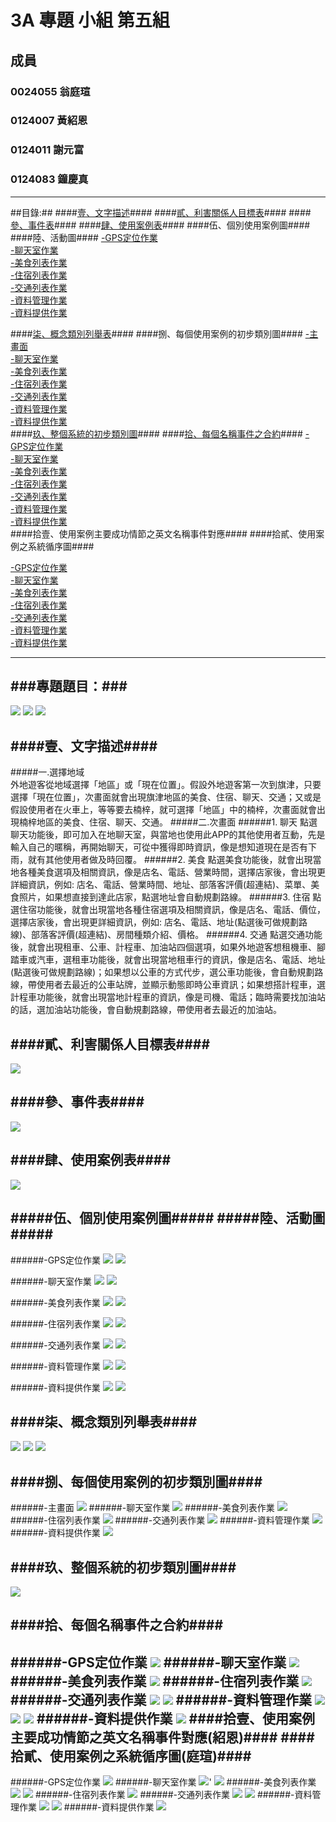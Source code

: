# 3A 專題 小組 第五組 #

## 成員 ##

### 0024055 翁庭瑄 ###

### 0124007 黃紹恩 ###

### 0124011 謝元富 ###

### 0124083 鐘慶真 ###

----------
##目錄:##
####[壹、文字描述](#1)####
####[貳、利害關係人目標表](#2)####
####[參、事件表](#3)####
####[肆、使用案例表](#4)####
####伍、個別使用案例圖####
####陸、活動圖####
  [-GPS定位作業](#5)<br>
  [-聊天室作業](#6)<br>
  [-美食列表作業](#7)<br>
  [-住宿列表作業](#8)<br>
  [-交通列表作業](#9)<br>
  [-資料管理作業](#10)<br>
  [-資料提供作業](#11)<br>
	   
####[柒、概念類別列舉表](#12)####
####捌、每個使用案例的初步類別圖####
  [-主畫面](#30)<br>
  [-聊天室作業](#31)<br>
  [-美食列表作業](#32)<br>
  [-住宿列表作業](#33)<br>
  [-交通列表作業](#34)<br>
  [-資料管理作業](#35)<br>
  [-資料提供作業](#36)<br>
####[玖、整個系統的初步類別圖](#14)####
####[拾、每個名稱事件之合約](#15)####
  [-GPS定位作業](#23)<br>
  [-聊天室作業](#24)<br>
  [-美食列表作業](#25)<br>
  [-住宿列表作業](#26)<br>
  [-交通列表作業](#27)<br>
  [-資料管理作業](#28)<br>
  [-資料提供作業](#29)<br>
####拾壹、使用案例主要成功情節之英文名稱事件對應####
####拾貳、使用案例之系統循序圖####

  [-GPS定位作業](#16)<br>
  [-聊天室作業](#17)<br>
  [-美食列表作業](#18)<br>
  [-住宿列表作業](#19)<br>
  [-交通列表作業](#20)<br>
  [-資料管理作業](#21)<br>
  [-資料提供作業](#22)<br>
       
----------


###專題題目：###
----------
<img src="https://cloud.githubusercontent.com/assets/8717365/4809193/4458ae62-5ea9-11e4-8d3e-225af95daf61.jpg">

<img src="https://cloud.githubusercontent.com/assets/8717365/4809197/447b42ec-5ea9-11e4-813b-ccf631bed394.jpg">

<img src="https://cloud.githubusercontent.com/assets/8717365/4809198/44948af4-5ea9-11e4-8bcb-76977a1d3644.jpg">

####<a name ="1"/>壹、文字描述####
----------
#####一.選擇地域                                             
外地遊客從地域選擇「地區」或「現在位置」。假設外地遊客第一次到旗津，只要選擇「現在位置」，次畫面就會出現旗津地區的美食、住宿、聊天、交通；又或是假設使用者在火車上，等等要去楠梓，就可選擇「地區」中的楠梓，次畫面就會出現楠梓地區的美食、住宿、聊天、交通。
#####二.次畫面
######1. 聊天
點選聊天功能後，即可加入在地聊天室，與當地也使用此APP的其他使用者互動，先是輸入自己的暱稱，再開始聊天，可從中獲得即時資訊，像是想知道現在是否有下雨，就有其他使用者做及時回覆。
######2. 美食
點選美食功能後，就會出現當地各種美食選項及相關資訊，像是店名、電話、營業時間，選擇店家後，會出現更詳細資訊，例如: 店名、電話、營業時間、地址、部落客評價(超連結)、菜單、美食照片，如果想直接到達此店家，點選地址會自動規劃路線。
######3. 住宿
點選住宿功能後，就會出現當地各種住宿選項及相關資訊，像是店名、電話、價位，選擇店家後，會出現更詳細資訊，例如: 店名、電話、地址(點選後可做規劃路線)、部落客評價(超連結)、房間種類介紹、價格。
######4. 交通
點選交通功能後，就會出現租車、公車、計程車、加油站四個選項，如果外地遊客想租機車、腳踏車或汽車，選租車功能後，就會出現當地租車行的資訊，像是店名、電話、地址(點選後可做規劃路線)；如果想以公車的方式代步，選公車功能後，會自動規劃路線，帶使用者去最近的公車站牌，並顯示動態即時公車資訊；如果想搭計程車，選計程車功能後，就會出現當地計程車的資訊，像是司機、電話；臨時需要找加油站的話，選加油站功能後，會自動規劃路線，帶使用者去最近的加油站。

 
####<a name ="2"/>貳、利害關係人目標表####
----------
<img src="https://cloud.githubusercontent.com/assets/8717365/4809191/44450c68-5ea9-11e4-95c3-78c814f58f47.jpg">

####<a name ="3"/>參、事件表####
----------
<img src="https://cloud.githubusercontent.com/assets/8717365/4809192/44554308-5ea9-11e4-895c-0767079f15c7.jpg">

####<a name ="4"/>肆、使用案例表####
----------
<img src="https://cloud.githubusercontent.com/assets/8717365/4809685/c2864638-5ead-11e4-8490-d627b037f0fd.jpg">

#####伍、個別使用案例圖#####
#####陸、活動圖#####
----------
######<a name ="5"/>-GPS定位作業 
<img src="https://cloud.githubusercontent.com/assets/8717365/4809126/9b1df870-5ea8-11e4-8bcc-77b78e959f75.jpg">
<img src="https://cloud.githubusercontent.com/assets/8717365/4809244/d17b6fd2-5ea9-11e4-86cd-6d09fec6803c.jpg">

######<a name ="6"/>-聊天室作業
<img src="https://cloud.githubusercontent.com/assets/8717365/4809130/9ba5a72a-5ea8-11e4-8da8-8a5af0df2a00.jpg">
<img src="https://cloud.githubusercontent.com/assets/8717365/4809248/d1bb0c5a-5ea9-11e4-9265-80590bcb5509.jpg">

######<a name ="7"/>-美食列表作業
<img src="https://cloud.githubusercontent.com/assets/8717365/4809129/9b892e88-5ea8-11e4-8af3-1bf451095f1b.jpg">
<img src="https://cloud.githubusercontent.com/assets/8717365/4809247/d1aa8218-5ea9-11e4-9d4c-79a2c315ba37.jpg">

######<a name ="8"/>-住宿列表作業
<img src="https://cloud.githubusercontent.com/assets/8717365/4809128/9b5e4c86-5ea8-11e4-9f3f-3f5563ea3292.jpg">
<img src="https://cloud.githubusercontent.com/assets/8717365/4809246/d1a01774-5ea9-11e4-933a-6bae00e17ae0.jpg">

######<a name ="9"/>-交通列表作業
<img src="https://cloud.githubusercontent.com/assets/8717365/4809127/9b34cf8c-5ea8-11e4-9758-cd44c25d6809.jpg">
<img src="https://cloud.githubusercontent.com/assets/8717365/4809245/d18b1838-5ea9-11e4-8b3d-73ea9172bf9b.jpg">

######<a name ="10"/>-資料管理作業
<img src="https://cloud.githubusercontent.com/assets/8717365/4809132/9be0a596-5ea8-11e4-912c-a7225da221df.jpg">
<img src="https://cloud.githubusercontent.com/assets/8717365/4809250/d1e483a0-5ea9-11e4-901e-e929d94dc407.jpg">

######<a name ="11"/>-資料提供作業
<img src="https://cloud.githubusercontent.com/assets/8717365/4809131/9bca5700-5ea8-11e4-89aa-e3600b671a85.jpg">
<img src="https://cloud.githubusercontent.com/assets/8717365/4809249/d1d21b66-5ea9-11e4-9768-a2063e246db2.jpg">

####<a name ="12"/>柒、概念類別列舉表####
----------
<img src="https://cloud.githubusercontent.com/assets/8717365/4809194/445c1e08-5ea9-11e4-8d39-4ab232f3ecf6.jpg">
<img src="https://cloud.githubusercontent.com/assets/8717365/4809196/44618ab4-5ea9-11e4-8c64-c4cd36f59878.jpg">
<img src="https://cloud.githubusercontent.com/assets/8717365/4809195/445c8a96-5ea9-11e4-9290-f321756845a8.jpg">
  
####捌、每個使用案例的初步類別圖####
----------
######<a name ="30"/>-主畫面
<img src="https://cloud.githubusercontent.com/assets/8717365/4809854/1ceed9a4-5eaf-11e4-9a3f-0cf787e22564.jpg">
######<a name ="31"/>-聊天室作業
<img src="https://cloud.githubusercontent.com/assets/8717365/4875420/2332c31c-6296-11e4-91ae-c8781ebdb95a.jpg">
######<a name ="32"/>-美食列表作業
<img src="https://cloud.githubusercontent.com/assets/8717365/4966171/d4bccfdc-67b0-11e4-8d58-ac6fb133c954.jpg">
######<a name ="33"/>-住宿列表作業
<img src="https://cloud.githubusercontent.com/assets/8717365/4966172/da3aaba0-67b0-11e4-8bf7-e6a611f58562.jpg">
######<a name ="34"/>-交通列表作業
<img src="https://cloud.githubusercontent.com/assets/8717365/4809855/1d0e919a-5eaf-11e4-8371-cae0a1752dd1.jpg">
######<a name ="35"/>-資料管理作業
<img src="https://cloud.githubusercontent.com/assets/8717365/4875421/271b94e0-6296-11e4-8e40-60ccab55e644.jpg">
######<a name ="36"/>-資料提供作業
<img src="https://cloud.githubusercontent.com/assets/8717365/4875422/2c857252-6296-11e4-82da-447b3ab7de43.jpg">

####<a name ="14"/>玖、整個系統的初步類別圖####
----------
<img src="https://cloud.githubusercontent.com/assets/8717365/5004420/79faf926-6a57-11e4-9819-d6e399f8e8d6.jpg">

####<a name ="15"/>拾、每個名稱事件之合約####
----------
######<a name ="23"/>-GPS定位作業
<img src="https://cloud.githubusercontent.com/assets/8717365/4809368/f5e2d774-5eaa-11e4-88bb-671411c8ec85.jpg">
######<a name ="24"/>-聊天室作業
<img src="https://cloud.githubusercontent.com/assets/8717365/4809366/f57f0000-5eaa-11e4-9cbd-79a912251586.jpg">
######<a name ="25"/>-美食列表作業
<img src="https://cloud.githubusercontent.com/assets/8717365/4809367/f5a3a770-5eaa-11e4-954e-f165df6a4223.jpg">
######<a name ="26"/>-住宿列表作業
<img src="https://cloud.githubusercontent.com/assets/8717365/4809669/a727b214-5ead-11e4-9969-1175faf3c160.jpg">
######<a name ="27"/>-交通列表作業
<img src="https://cloud.githubusercontent.com/assets/8717365/4809370/f62dff88-5eaa-11e4-8b91-f8cc4fb17eab.jpg">
<img src="https://cloud.githubusercontent.com/assets/8717365/4809371/f65ba9ec-5eaa-11e4-882d-a26c38ba19fa.jpg">
######<a name ="28"/>-資料管理作業
<img src="https://cloud.githubusercontent.com/assets/8717365/4809372/f69d99b0-5eaa-11e4-82e5-9f42eb8da1b7.jpg">
<img src="https://cloud.githubusercontent.com/assets/8717365/4809373/f6b6c750-5eaa-11e4-961a-f777b8c0394c.jpg">
<img src="https://cloud.githubusercontent.com/assets/8717365/4809374/f7221e06-5eaa-11e4-841e-8a91bae0b6d5.jpg">
######<a name ="29"/>-資料提供作業
<img src="https://cloud.githubusercontent.com/assets/8717365/4809369/f605b9ce-5eaa-11e4-888d-abc7ec8c84b2.jpg">
####拾壹、使用案例主要成功情節之英文名稱事件對應(紹恩)####
####拾貳、使用案例之系統循序圖(庭瑄)####
----------
######<a name ="16"/>-GPS定位作業
<img src="https://cloud.githubusercontent.com/assets/8717365/4809522/7606d850-5eac-11e4-847a-6b764624ac84.jpg">
######<a name ="17"/>-聊天室作業
<img src="https://cloud.githubusercontent.com/assets/8717365/4809529/764cdf6c-5eac-11e4-9b18-a5f018e02636.jpg">'
<img src="https://cloud.githubusercontent.com/assets/8717365/4809528/764bdad6-5eac-11e4-99d0-eb7a9dce1421.jpg">
######<a name ="18"/>-美食列表作業
<img src="https://cloud.githubusercontent.com/assets/8717365/4809526/76188f46-5eac-11e4-80b7-6f95c5fa68ca.jpg">
<img src="https://cloud.githubusercontent.com/assets/8717365/4809527/761a1384-5eac-11e4-886d-d4dc991aac92.jpg">
######<a name ="19"/>-住宿列表作業
<img src="https://cloud.githubusercontent.com/assets/8717365/4809525/760ed12c-5eac-11e4-8519-1a284e983c67.jpg">
######<a name ="20"/>-交通列表作業
<img src="https://cloud.githubusercontent.com/assets/8717365/4809524/760c272e-5eac-11e4-8000-b13024a1eebd.jpg">
<img src="https://cloud.githubusercontent.com/assets/8717365/4809523/76097038-5eac-11e4-9249-f324a475f942.jpg">
######<a name ="21"/>-資料管理作業
<img src="https://cloud.githubusercontent.com/assets/8717365/4809530/7650f016-5eac-11e4-8c7e-ab85f5331d7f.jpg">
<img src="https://cloud.githubusercontent.com/assets/8717365/4809532/7655d752-5eac-11e4-8de8-75be2813a350.jpg">
######<a name ="22"/>-資料提供作業
<img src="https://cloud.githubusercontent.com/assets/8717365/4809531/7652be96-5eac-11e4-82ac-15e68414cc62.jpg">
